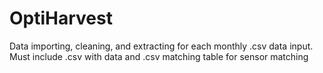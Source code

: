 # OptiHarvest

Data importing, cleaning, and extracting for each monthly .csv data input. 
Must include .csv with data and .csv matching table for sensor matching 
